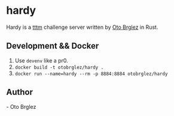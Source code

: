 # hardy

Hardy is a [tttm][tttm] challenge server written by [Oto Brglez][ob] in Rust.

## Development && Docker

1. Use `devenv` like a pr0.
2. `docker build -t otobrglez/hardy .`
3. `docker run --name=hardy --rm -p 8884:8884 otobrglez/hardy`

## Author

\- Oto Brglez


[tttm]: https://tttm.dev
[ob]: https://github.com/otobrglez
